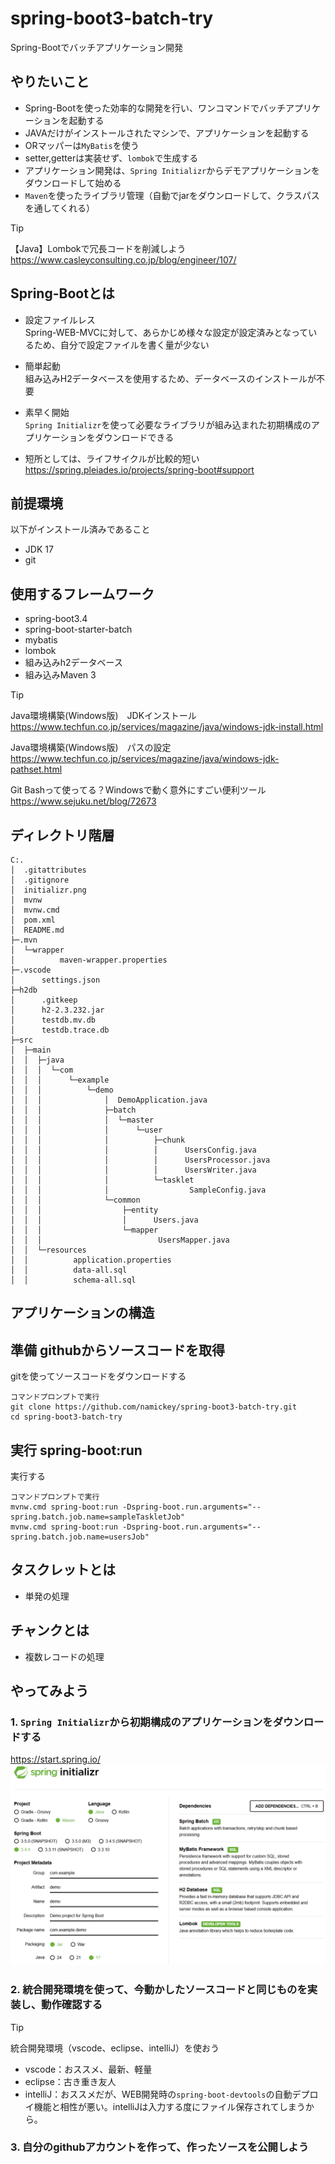 # spring-boot3-batch-try

Spring-Bootでバッチアプリケーション開発

## やりたいこと
* Spring-Bootを使った効率的な開発を行い、ワンコマンドでバッチアプリケーションを起動する
* JAVAだけがインストールされたマシンで、アプリケーションを起動する
* ORマッパーは`MyBatis`を使う
* setter,getterは実装せず、`lombok`で生成する
* アプリケーション開発は、`Spring Initializr`からデモアプリケーションをダウンロードして始める
* `Maven`を使ったライブラリ管理（自動でjarをダウンロードして、クラスパスを通してくれる）

> [!TIP]
> 【Java】Lombokで冗長コードを削減しよう  
> https://www.casleyconsulting.co.jp/blog/engineer/107/ 

## Spring-Bootとは

- 設定ファイルレス  
  Spring-WEB-MVCに対して、あらかじめ様々な設定が設定済みとなっているため、自分で設定ファイルを書く量が少ない

- 簡単起動  
  組み込みH2データベースを使用するため、データベースのインストールが不要

- 素早く開始  
  `Spring Initializr`を使って必要なライブラリが組み込まれた初期構成のアプリケーションをダウンロードできる

- 短所としては、ライフサイクルが比較的短い  
  https://spring.pleiades.io/projects/spring-boot#support

## 前提環境

以下がインストール済みであること
* JDK 17
* git

## 使用するフレームワーク

* spring-boot3.4
* spring-boot-starter-batch
* mybatis
* lombok
* 組み込みh2データベース
* 組み込みMaven 3

> [!TIP]
> Java環境構築(Windows版)　JDKインストール  
> https://www.techfun.co.jp/services/magazine/java/windows-jdk-install.html  
> 
> Java環境構築(Windows版)　パスの設定  
> https://www.techfun.co.jp/services/magazine/java/windows-jdk-pathset.html  
> 
> Git Bashって使ってる？Windowsで動く意外にすごい便利ツール  
> https://www.sejuku.net/blog/72673  


## ディレクトリ階層

```
C:.
│  .gitattributes
│  .gitignore
│  initializr.png
│  mvnw
│  mvnw.cmd
│  pom.xml
│  README.md
├─.mvn
│  └─wrapper
│          maven-wrapper.properties
├─.vscode
│      settings.json
├─h2db
│      .gitkeep
│      h2-2.3.232.jar
│      testdb.mv.db
│      testdb.trace.db
├─src
│  ├─main
│  │  ├─java
│  │  │  └─com
│  │  │      └─example
│  │  │          └─demo
│  │  │              │  DemoApplication.java
│  │  │              ├─batch
│  │  │              │  └─master
│  │  │              │      └─user
│  │  │              │          ├─chunk
│  │  │              │          │      UsersConfig.java
│  │  │              │          │      UsersProcessor.java
│  │  │              │          │      UsersWriter.java
│  │  │              │          └─tasklet
│  │  │              │                  SampleConfig.java
│  │  │              └─common
│  │  │                  ├─entity
│  │  │                  │      Users.java
│  │  │                  └─mapper
│  │  │                          UsersMapper.java
│  │  └─resources
│  │          application.properties
│  │          data-all.sql
│  │          schema-all.sql
```

## アプリケーションの構造

## 準備 githubからソースコードを取得

gitを使ってソースコードをダウンロードする
```
コマンドプロンプトで実行
git clone https://github.com/namickey/spring-boot3-batch-try.git
cd spring-boot3-batch-try
```

## 実行 spring-boot:run

実行する
```shell
コマンドプロンプトで実行
mvnw.cmd spring-boot:run -Dspring-boot.run.arguments="--spring.batch.job.name=sampleTaskletJob"
mvnw.cmd spring-boot:run -Dspring-boot.run.arguments="--spring.batch.job.name=usersJob"
```

## タスクレットとは
- 単発の処理

## チャンクとは
- 複数レコードの処理

## やってみよう 

### 1. `Spring Initializr`から初期構成のアプリケーションをダウンロードする  
https://start.spring.io/
![initializr](initializr.png)

### 2. 統合開発環境を使って、今動かしたソースコードと同じものを実装し、動作確認する
> [!TIP]
> 統合開発環境（vscode、eclipse、intelliJ）を使おう  
>   * vscode：おススメ、最新、軽量  
>   * eclipse：古き重き友人  
>   * intelliJ：おススメだが、WEB開発時の`spring-boot-devtools`の自動デプロイ機能と相性が悪い。intelliJは入力する度にファイル保存されてしまうから。  

### 3. 自分のgithubアカウントを作って、作ったソースを公開しよう

